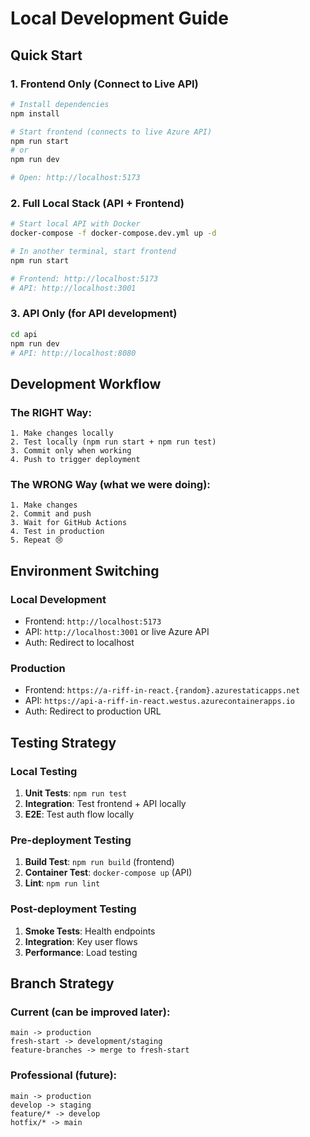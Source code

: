# Local Development Guide

## Quick Start

### 1. Frontend Only (Connect to Live API)
```bash
# Install dependencies
npm install

# Start frontend (connects to live Azure API)
npm run start
# or
npm run dev

# Open: http://localhost:5173
```

### 2. Full Local Stack (API + Frontend)
```bash
# Start local API with Docker
docker-compose -f docker-compose.dev.yml up -d

# In another terminal, start frontend
npm run start

# Frontend: http://localhost:5173
# API: http://localhost:3001
```

### 3. API Only (for API development)
```bash
cd api
npm run dev
# API: http://localhost:8080
```

## Development Workflow

### The RIGHT Way:
```
1. Make changes locally
2. Test locally (npm run start + npm run test)
3. Commit only when working
4. Push to trigger deployment
```

### The WRONG Way (what we were doing):
```
1. Make changes
2. Commit and push
3. Wait for GitHub Actions
4. Test in production
5. Repeat 😢
```

## Environment Switching

### Local Development
- Frontend: `http://localhost:5173`
- API: `http://localhost:3001` or live Azure API
- Auth: Redirect to localhost

### Production
- Frontend: `https://a-riff-in-react.{random}.azurestaticapps.net`
- API: `https://api-a-riff-in-react.westus.azurecontainerapps.io`
- Auth: Redirect to production URL

## Testing Strategy

### Local Testing
1. **Unit Tests**: `npm run test`
2. **Integration**: Test frontend + API locally
3. **E2E**: Test auth flow locally

### Pre-deployment Testing
1. **Build Test**: `npm run build` (frontend)
2. **Container Test**: `docker-compose up` (API)
3. **Lint**: `npm run lint`

### Post-deployment Testing
1. **Smoke Tests**: Health endpoints
2. **Integration**: Key user flows
3. **Performance**: Load testing

## Branch Strategy

### Current (can be improved later):
```
main -> production
fresh-start -> development/staging
feature-branches -> merge to fresh-start
```

### Professional (future):
```
main -> production
develop -> staging
feature/* -> develop
hotfix/* -> main
```
